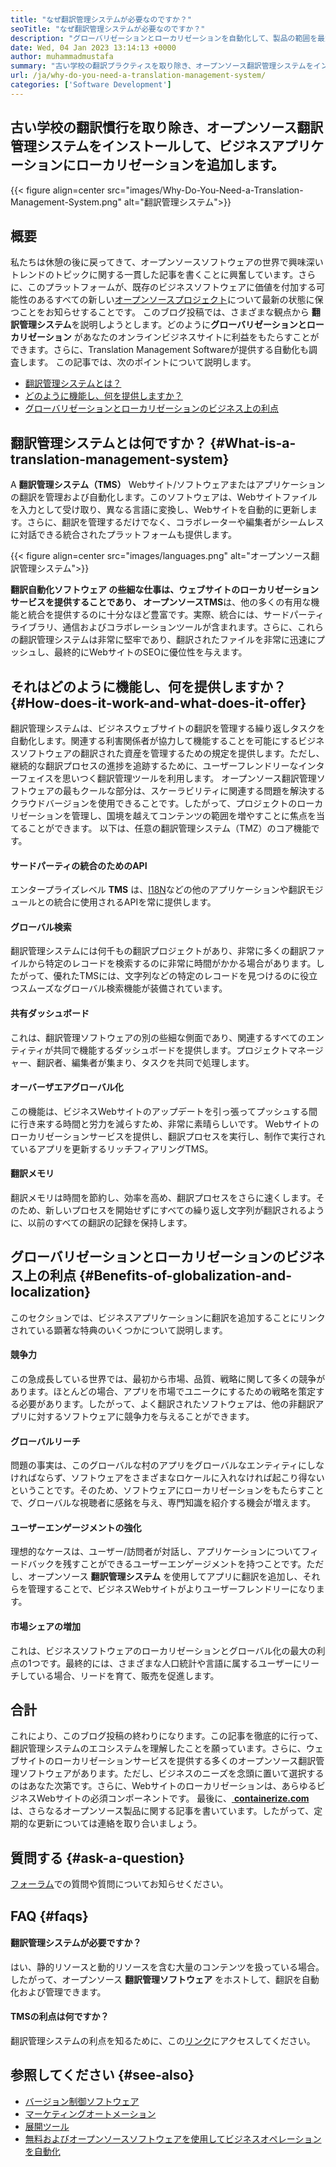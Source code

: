 ```yaml
---
title: "なぜ翻訳管理システムが必要なのですか？" 
seoTitle: "なぜ翻訳管理システムが必要なのですか？" 
description: "グローバリゼーションとローカリゼーションを自動化して、製品の範囲を最大化します。ソフトウェアが翻訳管理システムをどのように活用するかを調べましょう。" 
date: Wed, 04 Jan 2023 13:14:13 +0000
author: muhammadmustafa
summary: "古い学校の翻訳プラクティスを取り除き、オープンソース翻訳管理システムをインストールして、ビジネスアプリケーションにローカリゼーションを追加します。" 
url: /ja/why-do-you-need-a-translation-management-system/
categories: ['Software Development']
---
```


## 古い学校の翻訳慣行を取り除き、オープンソース翻訳管理システムをインストールして、ビジネスアプリケーションにローカリゼーションを追加します。

{{< figure align=center src="images/Why-Do-You-Need-a-Translation-Management-System.png" alt="翻訳管理システム">}}


## 概要
私たちは休憩の後に戻ってきて、オープンソースソフトウェアの世界で興味深いトレンドのトピックに関する一貫した記事を書くことに興奮しています。さらに、このプラットフォームが、既存のビジネスソフトウェアに価値を付加する可能性のあるすべての新しい[オープンソースプロジェクト][1]について最新の状態に保つことをお知らせすることです。
このブログ投稿では、さまざまな観点から **翻訳管理システム**を説明しようとします。どのように**グローバリゼーションとローカリゼーション** があなたのオンラインビジネスサイトに利益をもたらすことができます。さらに、Translation Management Softwareが提供する自動化も調査します。
この記事では、次のポイントについて説明します。
  * [翻訳管理システムとは？][2]
  * [どのように機能し、何を提供しますか？ ][3]
  * [グローバリゼーションとローカリゼーションのビジネス上の利点][4]

## 翻訳管理システムとは何ですか？ {#What-is-a-translation-management-system}

A **翻訳管理システム（TMS）** Webサイト/ソフトウェアまたはアプリケーションの翻訳を管理および自動化します。このソフトウェアは、Webサイトファイルを入力として受け取り、異なる言語に変換し、Webサイトを自動的に更新します。さらに、翻訳を管理するだけでなく、コラボレーターや編集者がシームレスに対話できる統合されたプラットフォームも提供します。

{{< figure align=center src="images/languages.png" alt="オープンソース翻訳管理システム">}}

**翻訳自動化ソフトウェア **の些細な仕事は、ウェブサイトのローカリゼーションサービスを提供することであり、** オープンソースTMS**は、他の多くの有用な機能と統合を提供するのに十分なほど豊富です。実際、統合には、サードパーティライブラリ、通信およびコラボレーションツールが含まれます。さらに、これらの翻訳管理システムは非常に堅牢であり、翻訳されたファイルを非常に迅速にプッシュし、最終的にWebサイトのSEOに優位性を与えます。

## それはどのように機能し、何を提供しますか？ {#How-does-it-work-and-what-does-it-offer}

翻訳管理システムは、ビジネスウェブサイトの翻訳を管理する繰り返しタスクを自動化します。関連する利害関係者が協力して機能することを可能にするビジネスソフトウェアの翻訳された資産を管理するための規定を提供します。ただし、継続的な翻訳プロセスの進捗を追跡するために、ユーザーフレンドリーなインターフェイスを思いつく翻訳管理ツールを利用します。
オープンソース翻訳管理ソフトウェアの最もクールな部分は、スケーラビリティに関連する問題を解決するクラウドバージョンを使用できることです。したがって、プロジェクトのローカリゼーションを管理し、国境を越えてコンテンツの範囲を増やすことに焦点を当てることができます。
以下は、任意の翻訳管理システム（TMZ）のコア機能です。

#### **サードパーティの統合のためのAPI** 
エンタープライズレベル **TMS** は、[I18N][5]などの他のアプリケーションや翻訳モジュールとの統合に使用されるAPIを常に提供します。

#### グローバル検索
翻訳管理システムには何千もの翻訳プロジェクトがあり、非常に多くの翻訳ファイルから特定のレコードを検索するのに非常に時間がかかる場合があります。したがって、優れたTMSには、文字列などの特定のレコードを見つけるのに役立つスムーズなグローバル検索機能が装備されています。

#### 共有ダッシュボード
これは、翻訳管理ソフトウェアの別の些細な側面であり、関連するすべてのエンティティが共同で機能するダッシュボードを提供します。プロジェクトマネージャー、翻訳者、編集者が集まり、タスクを共同で処理します。

#### オーバーザエアグローバル化
この機能は、ビジネスWebサイトのアップデートを引っ張ってプッシュする間に行き来する時間と労力を減らすため、非常に素晴らしいです。 Webサイトのローカリゼーションサービスを提供し、翻訳プロセスを実行し、制作で実行されているアプリを更新するリッチフィアリングTMS。

#### 翻訳メモリ
翻訳メモリは時間を節約し、効率を高め、翻訳プロセスをさらに速くします。そのため、新しいプロセスを開始せずにすべての繰り返し文字列が翻訳されるように、以前のすべての翻訳の記録を保持します。

## グローバリゼーションとローカリゼーションのビジネス上の利点 {#Benefits-of-globalization-and-localization}

このセクションでは、ビジネスアプリケーションに翻訳を追加することにリンクされている顕著な特典のいくつかについて説明します。

#### 競争力
この急成長している世界では、最初から市場、品質、戦略に関して多くの競争があります。ほとんどの場合、アプリを市場でユニークにするための戦略を策定する必要があります。したがって、よく翻訳されたソフトウェアは、他の非翻訳アプリに対するソフトウェアに競争力を与えることができます。

#### グローバルリーチ
問題の事実は、このグローバルな村のアプリをグローバルなエンティティにしなければならず、ソフトウェアをさまざまなロケールに入れなければ起こり得ないということです。そのため、ソフトウェアにローカリゼーションをもたらすことで、グローバルな視聴者に感銘を与え、専門知識を紹介する機会が増えます。

#### ユーザーエンゲージメントの強化
理想的なケースは、ユーザー/訪問者が対話し、アプリケーションについてフィードバックを残すことができるユーザーエンゲージメントを持つことです。ただし、オープンソース **翻訳管理システム** を使用してアプリに翻訳を追加し、それらを管理することで、ビジネスWebサイトがよりユーザーフレンドリーになります。

#### 市場シェアの増加
これは、ビジネスソフトウェアのローカリゼーションとグローバル化の最大の利点の1つです。最終的には、さまざまな人口統計や言語に属するユーザーにリーチしている場合、リードを育て、販売を促進します。

## 合計
これにより、このブログ投稿の終わりになります。この記事を徹底的に行って、翻訳管理システムのエコシステムを理解したことを願っています。さらに、ウェブサイトのローカリゼーションサービスを提供する多くのオープンソース翻訳管理ソフトウェアがあります。ただし、ビジネスのニーズを念頭に置いて選択するのはあなた次第です。さらに、Webサイトのローカリゼーションは、あらゆるビジネスWebサイトの必須コンポーネントです。
最後に、[ **containerize.com** ][6]は、さらなるオープンソース製品に関する記事を書いています。したがって、定期的な更新については連絡を取り合いましょう。

## 質問する {#ask-a-question}

[フォーラム][7]での質問や質問についてお知らせください。

## FAQ {#faqs}


#### **翻訳管理システムが必要ですか？** 
はい、静的リソースと動的リソースを含む大量のコンテンツを扱っている場合。したがって、オープンソース **翻訳管理ソフトウェア** をホストして、翻訳を自動化および管理できます。

#### **TMSの利点は何ですか？** 
翻訳管理システムの利点を知るために、この[リンク][4]にアクセスしてください。

## 参照してください {#see-also}

  * [バージョン制御ソフトウェア][8]
  * [マーケティングオートメーション][9]
  * [展開ツール][10]
  * [無料およびオープンソースソフトウェアを使用してビジネスオペレーションを自動化][11]



[1]: https://products.containerize.com/
[2]: #What-is-a-translation-management-system
[3]: #How-does-it-work-and-what-does-it-offer
[4]: #Benefits-of-globalization-and-localization
[5]: https://www.npmjs.com/package/i18n
[6]: https://www.containerize.com/
[7]: https://forum.containerize.com/
[8]: https://blog.containerize.com/category/version-control-software/
[9]: https://blog.containerize.com/category/marketing-automation/
[10]: https://blog.containerize.com/category/deployment-tools/
[11]: https://blog.containerize.com/blogging/automate-business-operations-using-open-source-software/
